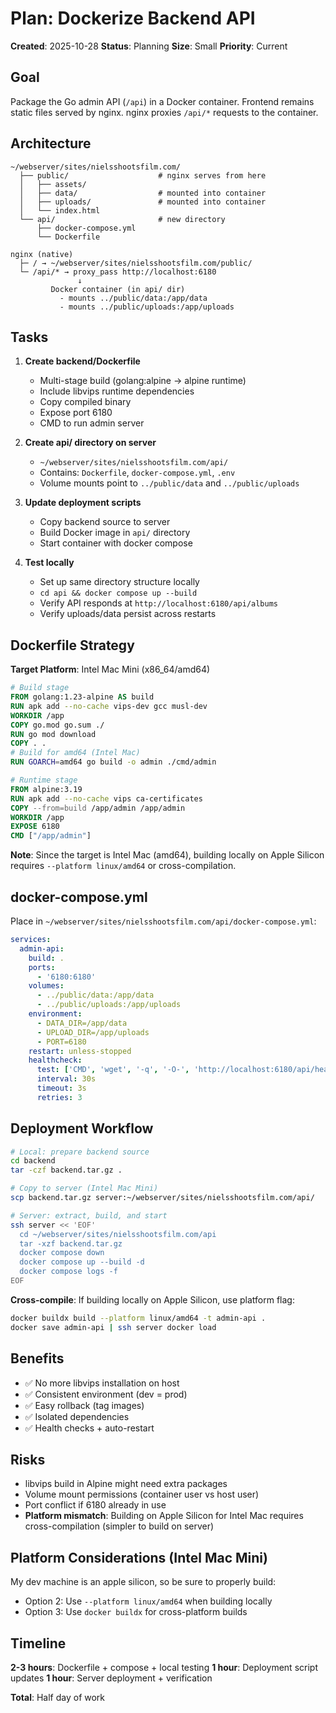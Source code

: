 # Plan: Dockerize Backend API

**Created**: 2025-10-28
**Status**: Planning
**Size**: Small
**Priority**: Current

## Goal

Package the Go admin API (`/api`) in a Docker container. Frontend remains static files served by nginx. nginx proxies `/api/*` requests to the container.

## Architecture

```text
~/webserver/sites/nielsshootsfilm.com/
  ├── public/                    # nginx serves from here
  │   ├── assets/
  │   ├── data/                  # mounted into container
  │   ├── uploads/               # mounted into container
  │   └── index.html
  └── api/                       # new directory
      ├── docker-compose.yml
      └── Dockerfile

nginx (native)
  ├─ / → ~/webserver/sites/nielsshootsfilm.com/public/
  └─ /api/* → proxy_pass http://localhost:6180
               ↓
         Docker container (in api/ dir)
           - mounts ../public/data:/app/data
           - mounts ../public/uploads:/app/uploads
```

## Tasks

1. **Create backend/Dockerfile**

   - Multi-stage build (golang:alpine → alpine runtime)
   - Include libvips runtime dependencies
   - Copy compiled binary
   - Expose port 6180
   - CMD to run admin server

2. **Create api/ directory on server**

   - `~/webserver/sites/nielsshootsfilm.com/api/`
   - Contains: `Dockerfile`, `docker-compose.yml`, `.env`
   - Volume mounts point to `../public/data` and `../public/uploads`

3. **Update deployment scripts**

   - Copy backend source to server
   - Build Docker image in `api/` directory
   - Start container with docker compose

4. **Test locally**
   - Set up same directory structure locally
   - `cd api && docker compose up --build`
   - Verify API responds at `http://localhost:6180/api/albums`
   - Verify uploads/data persist across restarts

## Dockerfile Strategy

**Target Platform**: Intel Mac Mini (x86_64/amd64)

```dockerfile
# Build stage
FROM golang:1.23-alpine AS build
RUN apk add --no-cache vips-dev gcc musl-dev
WORKDIR /app
COPY go.mod go.sum ./
RUN go mod download
COPY . .
# Build for amd64 (Intel Mac)
RUN GOARCH=amd64 go build -o admin ./cmd/admin

# Runtime stage
FROM alpine:3.19
RUN apk add --no-cache vips ca-certificates
COPY --from=build /app/admin /app/admin
WORKDIR /app
EXPOSE 6180
CMD ["/app/admin"]
```

**Note**: Since the target is Intel Mac (amd64), building locally on Apple Silicon requires `--platform linux/amd64` or cross-compilation.

## docker-compose.yml

Place in `~/webserver/sites/nielsshootsfilm.com/api/docker-compose.yml`:

```yaml
services:
  admin-api:
    build: .
    ports:
      - '6180:6180'
    volumes:
      - ../public/data:/app/data
      - ../public/uploads:/app/uploads
    environment:
      - DATA_DIR=/app/data
      - UPLOAD_DIR=/app/uploads
      - PORT=6180
    restart: unless-stopped
    healthcheck:
      test: ['CMD', 'wget', '-q', '-O-', 'http://localhost:6180/api/health']
      interval: 30s
      timeout: 3s
      retries: 3
```

## Deployment Workflow

```bash
# Local: prepare backend source
cd backend
tar -czf backend.tar.gz .

# Copy to server (Intel Mac Mini)
scp backend.tar.gz server:~/webserver/sites/nielsshootsfilm.com/api/

# Server: extract, build, and start
ssh server << 'EOF'
  cd ~/webserver/sites/nielsshootsfilm.com/api
  tar -xzf backend.tar.gz
  docker compose down
  docker compose up --build -d
  docker compose logs -f
EOF
```

**Cross-compile**: If building locally on Apple Silicon, use platform flag:

```bash
docker buildx build --platform linux/amd64 -t admin-api .
docker save admin-api | ssh server docker load
```

## Benefits

- ✅ No more libvips installation on host
- ✅ Consistent environment (dev = prod)
- ✅ Easy rollback (tag images)
- ✅ Isolated dependencies
- ✅ Health checks + auto-restart

## Risks

- libvips build in Alpine might need extra packages
- Volume mount permissions (container user vs host user)
- Port conflict if 6180 already in use
- **Platform mismatch**: Building on Apple Silicon for Intel Mac requires cross-compilation (simpler to build on server)

## Platform Considerations (Intel Mac Mini)

My dev machine is an apple silicon, so be sure to properly build:

- Option 2: Use `--platform linux/amd64` when building locally
- Option 3: Use `docker buildx` for cross-platform builds

## Timeline

**2-3 hours**: Dockerfile + compose + local testing
**1 hour**: Deployment script updates
**1 hour**: Server deployment + verification

**Total**: Half day of work
